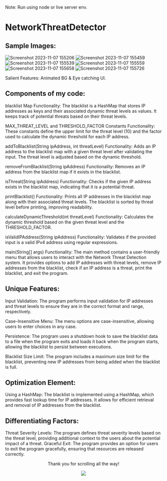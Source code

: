 Note: Run using node or live server env.
# NetworkThreatDetector
## Sample Images:
![Screenshot 2023-11-07 155206](https://github.com/winverma/NetworkThreatDetector/assets/82725829/27018fa4-fbc3-4bcd-b76f-af00e48c39d2)
![Screenshot 2023-11-07 155459](https://github.com/winverma/NetworkThreatDetector/assets/82725829/d0b1ba0b-f9a7-4644-b94a-aade1a82865b)
![Screenshot 2023-11-07 155539](https://github.com/winverma/NetworkThreatDetector/assets/82725829/c89dc971-3eb7-4ce2-a62e-b26727ba2caf)
![Screenshot 2023-11-07 155559](https://github.com/winverma/NetworkThreatDetector/assets/82725829/63e91426-4367-44a3-acbd-5bbe6fa14c9b)
![Screenshot 2023-11-07 155658](https://github.com/winverma/NetworkThreatDetector/assets/82725829/57703ca6-c76d-4680-8a4d-961758dc9a53)
![Screenshot 2023-11-07 155726](https://github.com/winverma/NetworkThreatDetector/assets/82725829/f7f7d579-d3ee-4d61-8cc5-e2bde0339224)

Salient Features: Animated BG & Eye catching UI.

## Components of my code: 

blacklist Map Functionality: The blacklist is a HashMap that stores IP addresses as keys and their associated dynamic threat levels as values. It keeps track of potential threats based on their threat levels.

MAX_THREAT_LEVEL and THRESHOLD_FACTOR Constants Functionality: These constants define the upper limit for the threat level (10) and the factor used to calculate the dynamic threshold for each IP address.

addToBlacklist(String ipAddress, int threatLevel) Functionality: Adds an IP address to the blacklist map with a given threat level after validating the input. The threat level is adjusted based on the dynamic threshold.

removeFromBlacklist(String ipAddress) Functionality: Removes an IP address from the blacklist map if it exists in the blacklist.

isThreat(String ipAddress) Functionality: Checks if the given IP address exists in the blacklist map, indicating that it is a potential threat.

printBlacklist() Functionality: Prints all IP addresses in the blacklist map along with their associated threat levels. The blacklist is sorted by threat level before printing, improving readability.

calculateDynamicThreshold(int threatLevel) Functionality: Calculates the dynamic threshold based on the given threat level and the THRESHOLD_FACTOR.

isValidIPAddress(String ipAddress) Functionality: Validates if the provided input is a valid IPv4 address using regular expressions.

main(String[] args) Functionality: The main method contains a user-friendly menu that allows users to interact with the Network Threat Detection system. It provides options to add IP addresses with threat levels, remove IP addresses from the blacklist, check if an IP address is a threat, print the blacklist, and exit the program.


## Unique Features:

Input Validation: The program performs input validation for IP addresses and threat levels to ensure they are in the correct format and range, respectively.

Case-Insensitive Menu: The menu options are case-insensitive, allowing users to enter choices in any case.

Persistence: The program uses a shutdown hook to save the blacklist data to a file when the program exits and loads it back when the program starts, allowing the blacklist to persist between executions.

Blacklist Size Limit: The program includes a maximum size limit for the blacklist, preventing new IP addresses from being added when the blacklist is full.


## Optimization Element:

Using a HashMap: The blacklist is implemented using a HashMap, which provides fast lookup time for IP addresses. It allows for efficient retrieval and removal of IP addresses from the blacklist.


## Differentiating Factors:

Threat Severity Levels: The program defines threat severity levels based on the threat level, providing additional context to the users about the potential impact of a threat.
Graceful Exit: The program provides an option for users to exit the program gracefully, ensuring that resources are released correctly.

<p align="center">Thank you for scrolling all the way!</p>
<p align="center"><a href="#top"><img src="https://img.shields.io/badge/-Back%20to%20Top-cyan?style=for-the-badge" /></a></p>

